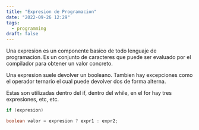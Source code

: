 ```yaml
---
title: "Expresion de Programacion"
date: "2022-09-26 12:29"
tags: 
  - programming
draft: false
---
```

Una expresion es un componente basico de todo lenguaje de programacion. Es un conjunto de caracteres que puede ser evaluado por el compilador para obtener un valor concreto.

Una expresion suele devolver un booleano. Tambien hay excepciones como el operador ternario el cual puede devolver dos de forma alterna.

Estas son utilizadas dentro del if, dentro del while, en el for hay tres expresiones, etc, etc.

```Java
if (expresion) 

boolean valor = expresion ? expr1 : expr2;
```